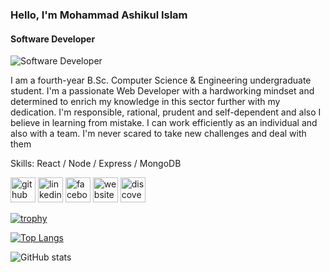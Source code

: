 ### Hello, I'm Mohammad Ashikul Islam
#### Software Developer
![Software Developer](https://media-exp1.licdn.com/dms/image/D4D16AQEqYSckERZn3g/profile-displaybackgroundimage-shrink_350_1400/0/1666009855478?e=1671667200&v=beta&t=An2inyy_0MgTgk_APwqI-65f9Yc6aejFD9r9F4-7F00)

I am a fourth-year B.Sc. Computer Science & Engineering undergraduate student. I'm a passionate Web Developer with a hardworking mindset and determined to enrich my knowledge in this sector further with my dedication. I'm responsible, rational, prudent and self-dependent and also I believe in learning from mistake. I can work efficiently as an individual and also with a team. I'm never scared to take new challenges and deal with them

Skills: React / Node / Express / MongoDB
 


[<img src='https://cdn.jsdelivr.net/npm/simple-icons@3.0.1/icons/github.svg' alt='github' height='40'>](https://github.com/Mohammad-Ashikul-Islam)  [<img src='https://cdn.jsdelivr.net/npm/simple-icons@3.0.1/icons/linkedin.svg' alt='linkedin' height='40'>](https://www.linkedin.com/in/mdashikul2222/)  [<img src='https://cdn.jsdelivr.net/npm/simple-icons@3.0.1/icons/facebook.svg' alt='facebook' height='40'>](https://www.facebook.com/ashikul2222)  [<img src='https://cdn.jsdelivr.net/npm/simple-icons@3.0.1/icons/icloud.svg' alt='website' height='40'>](https://ashikul-islam.netlify.app)  [<img src='https://cdn.jsdelivr.net/npm/simple-icons@3.0.1/icons/discover.svg' alt='discover' height='40'>](https://www.stopstalk.com/user/profile/Mohammad_Ashikul_Islam)  

[![trophy](https://github-profile-trophy.vercel.app/?username=Mohammad-Ashikul-Islam)](https://github.com/ryo-ma/github-profile-trophy)

[![Top Langs](https://github-readme-stats.vercel.app/api/top-langs/?username=Mohammad-Ashikul-Islam)](https://github.com/anuraghazra/github-readme-stats)

![GitHub stats](https://github-readme-stats.vercel.app/api?username=Mohammad-Ashikul-Islam&show_icons=true)  

